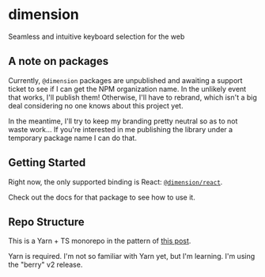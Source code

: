 # dimension
Seamless and intuitive keyboard selection for the web

## A note on packages

Currently, `@dimension` packages are unpublished and awaiting a support ticket to see if I can get the NPM organization name. In the unlikely event that works, I'll publish them! Otherwise, I'll have to rebrand, which isn't a big deal considering no one knows about this project yet.

In the meantime, I'll try to keep my branding pretty neutral so as to not waste work... If you're interested in me publishing the library under a temporary package name I can do that.

## Getting Started

Right now, the only supported binding is React: [`@dimension/react`](./packages/react).

Check out the docs for that package to see how to use it.

## Repo Structure

This is a Yarn + TS monorepo in the pattern of [this post](https://juliangaramendy.dev/monorepo-demo/).

Yarn is required. I'm not so familiar with Yarn yet, but I'm learning. I'm using the "berry" v2 release.
